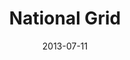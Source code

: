 ---
date: 2013-07-11
title: National Grid
categories: 
logo: National_Grid.png
www: http://www.nationalgridus.com/‎
---